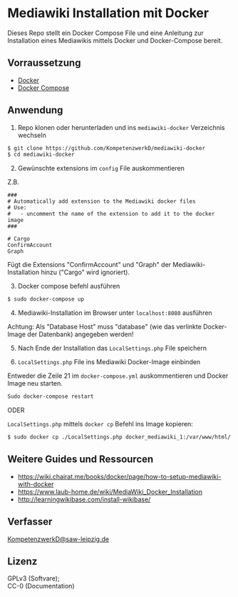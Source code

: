 # Mediawiki Installation mit Docker

Dieses Repo stellt ein Docker Compose File und eine Anleitung zur Installation eines Mediawikis mittels Docker und Docker-Compose bereit.

## Vorraussetzung

* [Docker](https://docs.docker.com/install/)
* [Docker Compose](https://docs.docker.com/compose/install/)

## Anwendung

1. Repo klonen oder herunterladen und ins `mediawiki-docker` Verzeichnis wechseln

```zsh
$ git clone https://github.com/KompetenzwerkD/mediawiki-docker
$ cd mediawiki-docker
```

2. Gewünschte extensions im `config` File auskommentieren

Z.B. 

```
###
# Automatically add extension to the Mediawiki docker files
# Use:
#   - uncomment the name of the extension to add it to the docker  image
###

# Cargo
ConfirmAccount
Graph

```

Fügt die Extensions "ConfirmAccount" und "Graph" der Mediawiki-Installation hinzu ("Cargo" wird ignoriert).

3. Docker compose befehl ausführen

```zsh
$ sudo docker-compose up
```

4. Mediawiki-Installation im Browser unter `localhost:8080` ausführen

Achtung: Als "Database Host" muss "database" (wie das verlinkte Docker-Image der Datenbank) angegeben werden!

5. Nach Ende der Installation das `LocalSettings.php` File speichern

6. `LocalSettings.php` File ins Mediawiki Docker-Image einbinden

Entweder die Zeile 21 im `docker-compose.yml` auskommentieren und Docker Image neu starten.

```zsh
Sudo docker-compose restart
``` 

ODER

`LocalSettings.php` mittels `docker cp` Befehl ins Image kopieren:

```zsh
$ sudo docker cp ./LocalSettings.php docker_mediawiki_1:/var/www/html/.
```
## Weitere Guides und Ressourcen

* https://wiki.chairat.me/books/docker/page/how-to-setup-mediawiki-with-docker
* https://www.laub-home.de/wiki/MediaWiki_Docker_Installation
* http://learningwikibase.com/install-wikibase/


## Verfasser 

[KompetenzwerkD@saw-leipzig.de](mailto:kompetenzwerkD@saw-leipzig.de)

## Lizenz

GPLv3 (Softvare);   
CC-0 (Documentation)